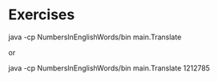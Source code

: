 # Exercises
java -cp NumbersInEnglishWords/bin main.Translate

or

java -cp NumbersInEnglishWords/bin main.Translate 1212785
